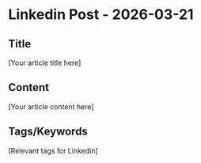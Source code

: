 # Linkedin Post - 2026-03-21

## Title
[Your article title here]

## Content
[Your article content here]

## Tags/Keywords
[Relevant tags for Linkedin]
